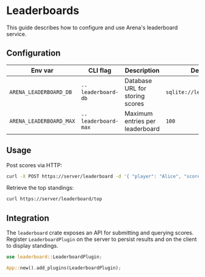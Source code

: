 # Leaderboards

This guide describes how to configure and use Arena's leaderboard service.

## Configuration

| Env var                 | CLI flag            | Description                     | Default                   |
| ----------------------- | ------------------- | ------------------------------- | ------------------------- |
| `ARENA_LEADERBOARD_DB`  | `--leaderboard-db`  | Database URL for storing scores | `sqlite://leaderboard.db` |
| `ARENA_LEADERBOARD_MAX` | `--leaderboard-max` | Maximum entries per leaderboard | `100`                     |

## Usage

Post scores via HTTP:

```bash
curl -X POST https://server/leaderboard -d '{ "player": "Alice", "score": 42 }'
```

Retrieve the top standings:

```bash
curl https://server/leaderboard/top
```

## Integration

The `leaderboard` crate exposes an API for submitting and querying scores.
Register `LeaderboardPlugin` on the server to persist results and on the
client to display standings.

```rust
use leaderboard::LeaderboardPlugin;

App::new().add_plugins(LeaderboardPlugin);
```
